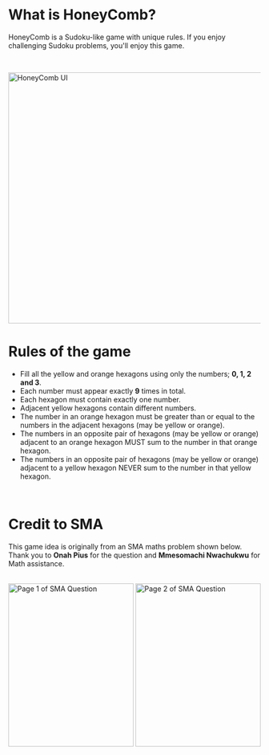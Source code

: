 <h1>What is HoneyComb?</h1>
<p>HoneyComb is a Sudoku-like game with unique rules. If you enjoy challenging Sudoku problems, you'll enjoy this game.</p>
<br/>

<img
     src = "https://user-images.githubusercontent.com/97707320/213306083-98f89bcb-7686-4bbe-b492-0e58e1b016ca.png"
     alt = "HoneyComb UI"
     width="720" height="500"
/>
<br/>

<h1>Rules of the game</h1>
<ul>
  <li>Fill all the yellow and orange hexagons using only the numbers; <strong>0, 1, 2 and 3</strong>.</li>
  <li>Each number must appear exactly <strong>9</strong> times in total.</li>
  <li>Each hexagon must contain exactly one number.</li>
  <li>Adjacent yellow hexagons contain different numbers.</li>
  <li>The number in an orange hexagon must be greater than or equal to the numbers in the adjacent hexagons (may be yellow or orange).</li>
  <li>The numbers in an opposite pair of hexagons (may be yellow or orange) adjacent to an orange hexagon MUST sum to the number in that orange hexagon.</li>
  <li>The numbers in an opposite pair of hexagons (may be yellow or orange) adjacent to a yellow hexagon NEVER sum to the number in that yellow hexagon. </li>
</ul>
<br/>

<h1>Credit to SMA</h1>
<p>
This game idea is originally from an SMA maths problem shown below.<br/>
Thank you to <strong>Onah Pius</strong> for the question and <strong>Mmesomachi Nwachukwu</strong> for Math assistance.
</p>
<br/>

<div style="display: flex; justify-content: space-between;">
    <img
         src="https://user-images.githubusercontent.com/97707320/213307666-df4bfefc-ef98-4825-9e14-8ef4a09914fd.jpeg"
         alt="Page 1 of SMA Question" width="250" height="325"
    />
    <img
         src="https://user-images.githubusercontent.com/97707320/213309995-80c2f381-577f-49a9-a666-84949c801707.jpeg"
         alt="Page 2 of SMA Question" width="250" height="325"
    />
</div>




